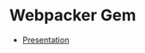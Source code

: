 # Webpacker Gem
* [Presentation](https://docs.google.com/presentation/d/1Z7UOQUwTfWoMFBl-nQGWjaRrua-OIDdlt_RtvPrbcjw/edit?usp=sharing)